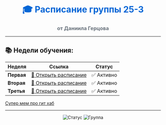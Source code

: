 <div align="center">

# <span style="color: #0366d6">🎓 Расписание группы 25-3</span>
### <span style="color: #6a737d">от Даниила Герцова</span>

</div>

---

## 📚 Недели обучения:

| Неделя | Ссылка | Статус |
|--------|--------|---------|
| **Первая** | [📖 Открыть расписание](./timetable_1w.md) | ✅ Активно |
| **Вторая** | [📖 Открыть расписание](./timetable_2w.md) | ✅ Активно |
| **Третья** | [📖 Открыть расписание](./timetable_3w.md) | ✅ Активно |

[Супер мем про гит хаб](./мемчик.jpg)


---


<div align="center">

<img src="https://img.shields.io/badge/Статус-Активно-brightgreen" alt="Статус">
<img src="https://img.shields.io/badge/Группа-25--3-blue" alt="Группа">


</div>
